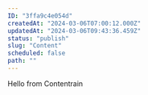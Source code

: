```yaml
---
ID: "3ffa9c4e054d"
createdAt: "2024-03-06T07:00:12.000Z"
updatedAt: "2024-03-06T09:43:36.459Z"
status: "publish"
slug: "Content"
scheduled: false
path: ""
---
```

Hello from Contentrain